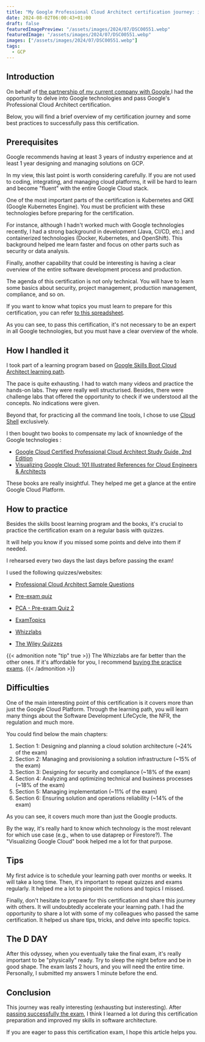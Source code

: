 ```yaml
---
title: "My Google Professional Cloud Architect certification journey: insights & pieces of advice"
date: 2024-08-02T06:00:43+01:00
draft: false
featuredImagePreview: "/assets/images/2024/07/DSC00551.webp"
featuredImage: "/assets/images/2024/07/DSC00551.webp"
images: ["/assets/images/2024/07/DSC00551.webp"]
tags:
  - GCP
---
```


## Introduction

On behalf of [the partnership of my current company with Google](https://worldline.com/en/home/top-navigation/media-relations/press-release/worldline-and-google-announce-strategic-partnership-to-enhance-digital-payments-experiences-with-cloud-based-innovation),I had the opportunity to delve into Google technologies and pass Google's Professional Cloud Architect certification.

Below, you will find a brief overview of my certification journey and some best practices to successfully pass this certification.

## Prerequisites
Google recommends having at least 3 years of industry experience and at least 1 year designing and managing solutions on GCP.

In my view, this last point is worth considering carefully. If you are not used to coding, integrating, and managing cloud platforms, it will be hard to learn and become "fluent" with the entire Google Cloud stack.

One of the most important parts of the certification is Kubernetes and GKE (Google Kubernetes Engine). You must be proficient with these technologies before preparing for the certification.

For instance, although I hadn't worked much with Google technologies recently, I had a strong background in development (Java, CI/CD, etc.) and containerized technologies (Docker, Kubernetes, and OpenShift). This background helped me learn faster and focus on other parts such as security or data analysis.

Finally, another capability that could be interesting is having a clear overview of the entire software development process and production.

The agenda of this certification is not only technical. You will have to learn some basics about security, project management, production management, compliance, and so on.

If you want to know what topics you must learn to prepare for this certification, you can refer [to this spreadsheet](https://docs.google.com/spreadsheets/d/1hI-pVmPCx7Y_HI1Tx9DXbYZ6XCXUjPvt9OJzk4my2UU/edit?_sm_vck=nNrsSj2ljn62P7vJln5TZlDVZrllV230r71NN6WQqZZSjWnmnVnt&resourcekey=0-Z-LhaVW0brEJXyFEJuL4VQ&gid=0#gid=0).

As you can see, to pass this certification, it's not necessary to be an expert in all Google technologies, but you must have a clear overview of the whole.

## How I handled it

I took part of a learning program based on [Google Skills Boot Cloud Architect learning path](https://www.cloudskillsboost.google/paths/12).

The pace is quite exhausting. I had to watch many videos and practice the hands-on labs. 
They were really well structurised.
Besides, there were challenge labs that offered the opportunity to check if we understood all the concepts. No indications were given.

Beyond that, for practicing all the command line tools, I chose to use  [Cloud Shell](https://cloud.google.com/shell) exclusively.

I then bought two books to compensate my lack of knownledge of the Google technologies :

* [Google Cloud Certified Professional Cloud Architect Study Guide, 2nd Edition](https://www.wiley.com/en-us/Google+Cloud+Certified+Professional+Cloud+Architect+Study+Guide%2C+2nd+Edition-p-9781119871057)
* [Visualizing Google Cloud: 101 Illustrated References for Cloud Engineers & Architects](https://www.amazon.fr/Visualizing-Google-Cloud-Illustrated-References/dp/1119816327)

These books are really insightful. 
They helped me get a glance at the entire Google Cloud Platform.

## How to practice

Besides the skills boost learning program and the books, it's crucial to practice the certification exam on a regular basis with quizzes.

It will help you know if you missed some points and delve into them if needed.

I rehearsed every two days the last days before passing the exam!

I used the following quizzes/websites:

* [Professional Cloud Architect Sample Questions](https://docs.google.com/forms/d/e/1FAIpQLSf54f7FbtSJcXUY6-DUHfBG31jZ3pujgb8-a5io_9biJsNpqg/viewform?_sm_vck=nNrsSj2ljn62P7vJln5TZlDVZrm7J2303JtHmW7QqZZSjWnmnVnt
)
* [Pre-exam quiz](https://docs.google.com/forms/d/e/1FAIpQLSc7DPz7jKlAXWWxdn7dVb9JNZGRp4RzFP8vvvkZ8JxoC_fhKA/viewform?resourcekey=0-81UCmIjOLvilXl--YgNYbw&_sm_vck=KWVJ44c8WFrn6nsj4sks845ND8RkDQtHJqrjjcPn40Q44s9RJ6RQ
)

* [PCA - Pre-exam Quiz 2](https://docs.google.com/forms/d/e/1FAIpQLSdnEaRFLXGnpvxPW8JoBkCeGpsibRqFZeULeRC6PPG2WkyGkg/viewform)

* [ExamTopics](https://www.examtopics.com/exams/google/professional-cloud-architect/)
* [Whizzlabs](https://www.whizlabs.com/blog/gcp-professional-cloud-architect-free-questions/)
* [The Wiley Quizzes](https://books.wiley.com/series/sybex-test-prep-and-certification/)

{{< admonition note "tip" true >}}
The Whizzlabs are far better than the other ones. 
If it's affordable for you, I recommend [buying the practice exams](https://www.whizlabs.com/google-cloud-certified-professional-cloud-architect/).
{{< /admonition >}}

## Difficulties

One of the main interesting point of this certification is it covers more than just the Google Cloud Platform.
Through the learning path, you will learn many things about the Software Development LifeCycle, the NFR, the regulation and much more.

You could find below the main chapters:

1. Section 1: Designing and planning a cloud solution architecture (~24% of the exam) 
2. Section 2: Managing and provisioning a solution infrastructure (~15% of the exam) 
3. Section 3: Designing for security and compliance (~18% of the exam)
4. Section 4: Analyzing and optimizing technical and business processes (~18% of the exam)
5. Section 5: Managing implementation (~11% of the exam)
6. Section 6: Ensuring solution and operations reliability (~14% of the exam)

As you can see, it covers much more than just the Google products.

By the way, it's really hard to know which technology is the most relevant for which use case (e.g., when to use dataprep or Firestore?). 
The "Visualizing Google Cloud" book helped me a lot for that purpose.

## Tips

My first advice is to schedule your learning path over months or weeks. 
It will take a long time. 
Then, it's important to repeat quizzes and exams regularly. 
It helped me a lot to pinpoint the notions and topics I missed.

Finally, don't hesitate to prepare for this certification and share this journey with others. It will undoubtedly accelerate your learning path. I had the opportunity to share a lot with some of my colleagues who passed the same certification. It helped us share tips, tricks, and delve into specific topics.

## The D DAY

After this odyssey, when you eventually take the final exam, it's really important to be "physically" ready. 
Try to sleep the night before and be in good shape. 
The exam lasts 2 hours, and you will need the entire time. 
Personally, I submitted my answers 1 minute before the end.

## Conclusion

This journey was really interesting (exhausting but insteresting). After [passing successfully the exam](https://www.credly.com/badges/56c24047-58ef-48f0-a5c7-15eb9ed6df99/public_url), I think I learned a lot during this certification preparation and improved my skills in software architecture.

If you are eager to pass this certification exam, I hope this article helps you.